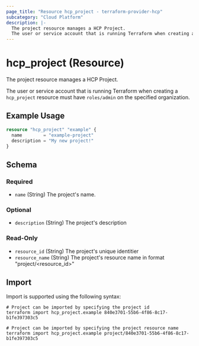 ```yaml
---
page_title: "Resource hcp_project - terraform-provider-hcp"
subcategory: "Cloud Platform"
description: |-
  The project resource manages a HCP Project.
  The user or service account that is running Terraform when creating a hcp_project resource must have roles/admin on the specified organization.
---
```


# hcp_project (Resource)

The project resource manages a HCP Project.

The user or service account that is running Terraform when creating a `hcp_project` resource must have `roles/admin` on the specified organization.

## Example Usage

```terraform
resource "hcp_project" "example" {
  name        = "example-project"
  description = "My new project!"
}
```

<!-- schema generated by tfplugindocs -->
## Schema

### Required

- `name` (String) The project's name.

### Optional

- `description` (String) The project's description

### Read-Only

- `resource_id` (String) The project's unique identitier
- `resource_name` (String) The project's resource name in format "project/<resource_id>"

## Import

Import is supported using the following syntax:

```shell
# Project can be imported by specifying the project id
terraform import hcp_project.example 840e3701-55b6-4f86-8c17-b1fe397303c5

# Project can be imported by specifying the project resource name
terraform import hcp_project.example project/840e3701-55b6-4f86-8c17-b1fe397303c5
```
